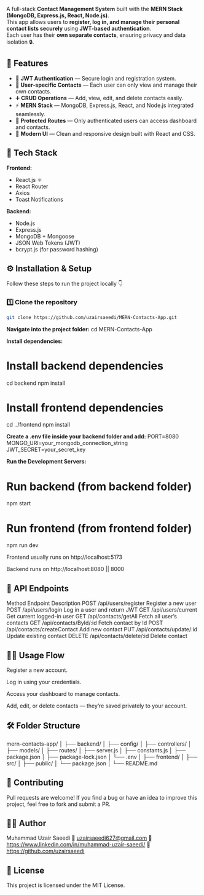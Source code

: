 A full-stack **Contact Management System** built with the **MERN Stack (MongoDB, Express.js, React, Node.js)**.  
This app allows users to **register, log in, and manage their personal contact lists securely** using **JWT-based authentication**.  
Each user has their **own separate contacts**, ensuring privacy and data isolation 🔒.

## 🚀 Features

- 🔐 **JWT Authentication** — Secure login and registration system.  
- 👤 **User-specific Contacts** — Each user can only view and manage their own contacts.  
- ➕ **CRUD Operations** — Add, view, edit, and delete contacts easily.  
- ⚡ **MERN Stack** — MongoDB, Express.js, React, and Node.js integrated seamlessly.  
- 🧭 **Protected Routes** — Only authenticated users can access dashboard and contacts.  
- 🎨 **Modern UI** — Clean and responsive design built with React and CSS.  

## 🧩 Tech Stack

**Frontend:**
- React.js ⚛️  
- React Router  
- Axios  
- Toast Notifications  

**Backend:**
- Node.js  
- Express.js  
- MongoDB + Mongoose  
- JSON Web Tokens (JWT)  
- bcrypt.js (for password hashing)  

## ⚙️ Installation & Setup

Follow these steps to run the project locally 👇

### 1️⃣ Clone the repository

```bash
git clone https://github.com/uzairsaeedi/MERN-Contacts-App.git
```
**Navigate into the project folder:**
cd MERN-Contacts-App

**Install dependencies:**
# Install backend dependencies
cd backend
npm install

# Install frontend dependencies
cd ../frontend
npm install

**Create a .env file inside your backend folder and add:**
PORT=8080
MONGO_URI=your_mongodb_connection_string
JWT_SECRET=your_secret_key

**Run the Development Servers:**
# Run backend (from backend folder)
npm start

# Run frontend (from frontend folder)
npm run dev

Frontend usually runs on http://localhost:5173

Backend runs on http://localhost:8080 || 8000

## 🧠 API Endpoints
Method	Endpoint	Description
POST	/api/users/register	Register a new user
POST	/api/users/login	Log in a user and return JWT
GET	/api/users/current	Get current logged-in user
GET	/api/contacts/getAll	Fetch all user’s contacts
GET	/api/contacts/ById/:id	Fetch contact by Id
POST	/api/contacts/createContact	Add new contact
PUT	/api/contacts/update/:id	Update existing contact
DELETE	/api/contacts/delete/:id	Delete contact

## 🧑‍💻 Usage Flow

Register a new account.

Log in using your credentials.

Access your dashboard to manage contacts.

Add, edit, or delete contacts — they’re saved privately to your account.

## 🛠️ Folder Structure

mern-contacts-app/
│
├── backend/
│   ├── config/
│   ├── controllers/
│   ├── models/
│   ├── routes/
│   ├── server.js
│   ├── constants.js
│   ├── package.json
│   ├── package-lock.json
│   └── .env
│
├── frontend/
│   ├── src/
│   ├── public/
│   └── package.json
│
└── README.md

## 🤝 Contributing

Pull requests are welcome!
If you find a bug or have an idea to improve this project, feel free to fork and submit a PR.

## 🧑‍🏫 Author

Muhammad Uzair Saeedi
📧 uzairsaeedi627@gmail.com
💼 https://www.linkedin.com/in/muhammad-uzair-saeedi/
🐙 https://github.com/uzairsaeedi

## 🏁 License

This project is licensed under the MIT License.

